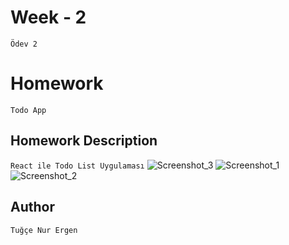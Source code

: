 # Week - 2
```Ödev 2```

# Homework 
```Todo App```


## Homework Description

```React ile Todo List Uygulaması```
![Screenshot_3](https://user-images.githubusercontent.com/60977455/185748717-e3cbf494-9992-4422-a825-0c6544a060fe.png)
![Screenshot_1](https://user-images.githubusercontent.com/60977455/185748718-7f90b139-b35c-429c-b2f1-3e993cb1be61.png)
![Screenshot_2](https://user-images.githubusercontent.com/60977455/185748715-c70015b4-7d8f-47b7-8bcc-80edce5907c5.png)






## Author

```Tuğçe Nur Ergen```
